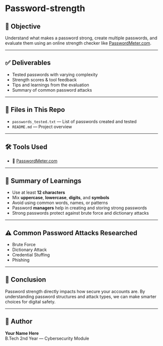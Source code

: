 # Password-strength

## 📌 Objective
Understand what makes a password strong, create multiple passwords, and evaluate them using an online strength checker like [PasswordMeter.com](https://www.passwordmeter.com/).

---

## ✅ Deliverables

- Tested passwords with varying complexity
- Strength scores & tool feedback
- Tips and learnings from the evaluation
- Summary of common password attacks

---

## 📂 Files in This Repo

- `passwords_tested.txt` — List of passwords created and tested
- `README.md` — Project overview

---

## 🛠 Tools Used

- 🔗 [PasswordMeter.com](https://www.passwordmeter.com/)

---

## 📘 Summary of Learnings

- Use at least **12 characters**
- Mix **uppercase**, **lowercase**, **digits**, and **symbols**
- Avoid using common words, names, or patterns
- Password **managers** help in creating and storing strong passwords
- Strong passwords protect against brute force and dictionary attacks

---

## ⚠️ Common Password Attacks Researched

- Brute Force
- Dictionary Attack
- Credential Stuffing
- Phishing

---

## 🧠 Conclusion

Password strength directly impacts how secure your accounts are. By understanding password structures and attack types, we can make smarter choices for digital safety.

---

## 📎 Author

**Your Name Here**  
B.Tech 2nd Year — Cybersecurity Module  
